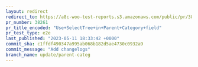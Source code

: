 ```yaml
---
layout: redirect
redirect_to: https://a8c-woo-test-reports.s3.amazonaws.com/public/pr/38261/e2e/index.html
pr_number: 38261
pr_title_encoded: "Use+SelectTree+in+Parent+Category+field"
pr_test_type: e2e
last_published: "2023-05-11 18:33:42 +0000"
commit_sha: c1ffdf490347a995ab068b182d5ae4730c0932a9
commit_message: "Add changelogs"
branch_name: update/parent-categ
---
```

